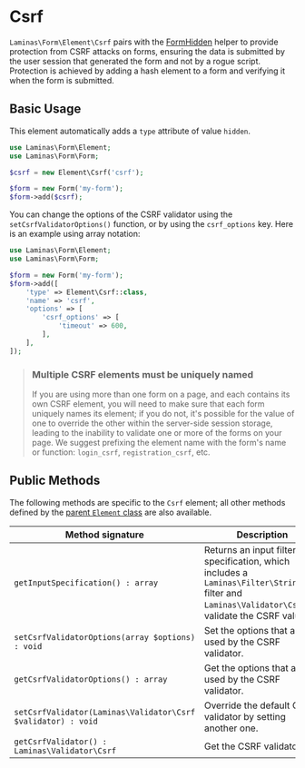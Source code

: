 # Csrf

`Laminas\Form\Element\Csrf` pairs with the [FormHidden](../helper/form-hidden.md)
helper to provide protection from CSRF attacks on forms, ensuring the data is
submitted by the user session that generated the form and not by a rogue script.
Protection is achieved by adding a hash element to a form and verifying it when
the form is submitted.

## Basic Usage

This element automatically adds a `type` attribute of value `hidden`.

```php
use Laminas\Form\Element;
use Laminas\Form\Form;

$csrf = new Element\Csrf('csrf');

$form = new Form('my-form');
$form->add($csrf);
```

You can change the options of the CSRF validator using the
`setCsrfValidatorOptions()` function, or by using the `csrf_options` key. Here
is an example using array notation:

```php
use Laminas\Form\Element;
use Laminas\Form\Form;

$form = new Form('my-form');
$form->add([
	'type' => Element\Csrf::class,
	'name' => 'csrf',
	'options' => [
		'csrf_options' => [
			'timeout' => 600,
		],
	],
]);
```

> ### Multiple CSRF elements must be uniquely named
> 
> If you are using more than one form on a page, and each contains its own CSRF
> element, you will need to make sure that each form uniquely names its element;
> if you do not, it's possible for the value of one to override the other within
> the server-side session storage, leading to the inability to validate one or
> more of the forms on your page. We suggest prefixing the element name with the
> form's name or function: `login_csrf`, `registration_csrf`, etc.

## Public Methods

The following methods are specific to the `Csrf` element; all other methods
defined by the [parent `Element` class](element.md#public-methods) are also
available.

Method signature                                          | Description
--------------------------------------------------------- | -----------
`getInputSpecification() : array`                         | Returns an input filter specification, which includes a `Laminas\Filter\StringTrim` filter and `Laminas\Validator\Csrf` to validate the CSRF value.
`setCsrfValidatorOptions(array $options) : void`          | Set the options that are used by the CSRF validator.
`getCsrfValidatorOptions() : array`                       | Get the options that are used by the CSRF validator.
`setCsrfValidator(Laminas\Validator\Csrf $validator) : void` | Override the default CSRF validator by setting another one.
`getCsrfValidator() : Laminas\Validator\Csrf `               | Get the CSRF validator.
